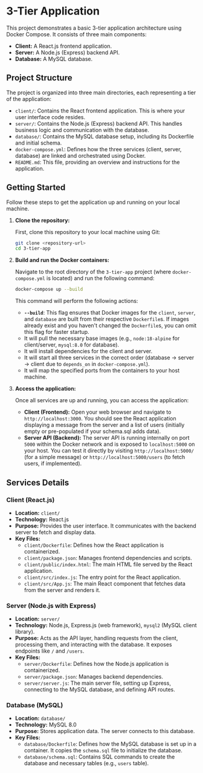 # 3-Tier Application

This project demonstrates a basic 3-tier application architecture using Docker Compose. It consists of three main components:
- **Client:** A React.js frontend application.
- **Server:** A Node.js (Express) backend API.
- **Database:** A MySQL database.

## Project Structure

The project is organized into three main directories, each representing a tier of the application:

- `client/`: Contains the React frontend application. This is where your user interface code resides.
- `server/`: Contains the Node.js (Express) backend API. This handles business logic and communication with the database.
- `database/`: Contains the MySQL database setup, including its Dockerfile and initial schema.
- `docker-compose.yml`: Defines how the three services (client, server, database) are linked and orchestrated using Docker.
- `README.md`: This file, providing an overview and instructions for the application.

## Getting Started

Follow these steps to get the application up and running on your local machine.

1.  **Clone the repository:**

    First, clone this repository to your local machine using Git:

    ```bash
    git clone <repository-url>
    cd 3-tier-app
    ```

2.  **Build and run the Docker containers:**

    Navigate to the root directory of the `3-tier-app` project (where `docker-compose.yml` is located) and run the following command:

    ```bash
    docker-compose up --build
    ```

    This command will perform the following actions:
    - **`--build`**: This flag ensures that Docker images for the `client`, `server`, and `database` are built from their respective `Dockerfile`s. If images already exist and you haven't changed the `Dockerfile`s, you can omit this flag for faster startup.
    - It will pull the necessary base images (e.g., `node:18-alpine` for client/server, `mysql:8.0` for database).
    - It will install dependencies for the client and server.
    - It will start all three services in the correct order (database -> server -> client due to `depends_on` in `docker-compose.yml`).
    - It will map the specified ports from the containers to your host machine.

3.  **Access the application:**

    Once all services are up and running, you can access the application:
    - **Client (Frontend):** Open your web browser and navigate to `http://localhost:3000`. You should see the React application displaying a message from the server and a list of users (initially empty or pre-populated if your schema.sql adds data).
    - **Server API (Backend):** The server API is running internally on port `5000` within the Docker network and is exposed to `localhost:5000` on your host. You can test it directly by visiting `http://localhost:5000/` (for a simple message) or `http://localhost:5000/users` (to fetch users, if implemented).

## Services Details

### Client (React.js)

- **Location:** `client/`
- **Technology:** React.js
- **Purpose:** Provides the user interface. It communicates with the backend server to fetch and display data.
- **Key Files:**
    - `client/Dockerfile`: Defines how the React application is containerized.
    - `client/package.json`: Manages frontend dependencies and scripts.
    - `client/public/index.html`: The main HTML file served by the React application.
    - `client/src/index.js`: The entry point for the React application.
    - `client/src/App.js`: The main React component that fetches data from the server and renders it.

### Server (Node.js with Express)

- **Location:** `server/`
- **Technology:** Node.js, Express.js (web framework), `mysql2` (MySQL client library).
- **Purpose:** Acts as the API layer, handling requests from the client, processing them, and interacting with the database. It exposes endpoints like `/` and `/users`.
- **Key Files:**
    - `server/Dockerfile`: Defines how the Node.js application is containerized.
    - `server/package.json`: Manages backend dependencies.
    - `server/server.js`: The main server file, setting up Express, connecting to the MySQL database, and defining API routes.

### Database (MySQL)

- **Location:** `database/`
- **Technology:** MySQL 8.0
- **Purpose:** Stores application data. The server connects to this database.
- **Key Files:**
    - `database/Dockerfile`: Defines how the MySQL database is set up in a container. It copies the `schema.sql` file to initialize the database.
    - `database/schema.sql`: Contains SQL commands to create the database and necessary tables (e.g., `users` table). 